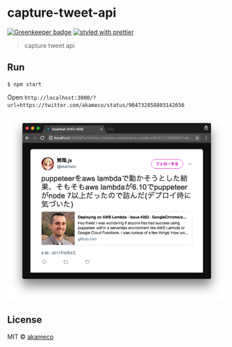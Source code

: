 # capture-tweet-api

[![Greenkeeper badge](https://badges.greenkeeper.io/akameco/capture-tweet-api.svg)](https://greenkeeper.io/)
[![styled with prettier](https://img.shields.io/badge/styled_with-prettier-ff69b4.svg)](https://github.com/prettier/prettier)

> capture tweet api


## Run

```
$ npm start
```

Open `http://localhost:3000/?url=https://twitter.com/akameco/status/904732858803142656`

<img src="media/cap.png" />

## License

MIT © [akameco](http://akameco.github.io)
